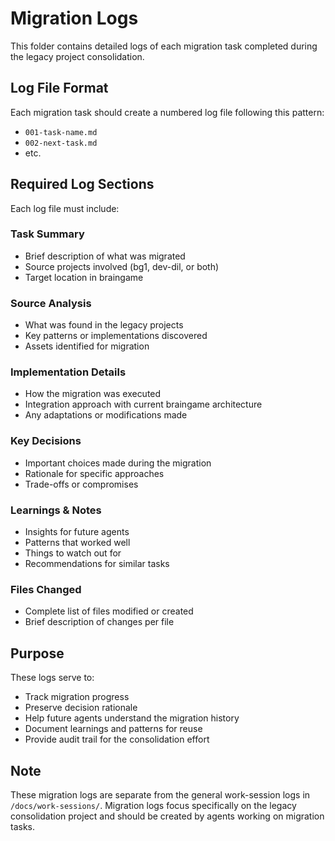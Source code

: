 # Migration Logs

This folder contains detailed logs of each migration task completed during the legacy project consolidation.

## Log File Format

Each migration task should create a numbered log file following this pattern:
- `001-task-name.md`
- `002-next-task.md`
- etc.

## Required Log Sections

Each log file must include:

### **Task Summary**
- Brief description of what was migrated
- Source projects involved (bg1, dev-dil, or both)
- Target location in braingame

### **Source Analysis** 
- What was found in the legacy projects
- Key patterns or implementations discovered
- Assets identified for migration

### **Implementation Details**
- How the migration was executed
- Integration approach with current braingame architecture
- Any adaptations or modifications made

### **Key Decisions**
- Important choices made during the migration
- Rationale for specific approaches
- Trade-offs or compromises

### **Learnings & Notes**
- Insights for future agents
- Patterns that worked well
- Things to watch out for
- Recommendations for similar tasks

### **Files Changed**
- Complete list of files modified or created
- Brief description of changes per file

## Purpose

These logs serve to:
- Track migration progress
- Preserve decision rationale
- Help future agents understand the migration history
- Document learnings and patterns for reuse
- Provide audit trail for the consolidation effort

## Note

These migration logs are separate from the general work-session logs in `/docs/work-sessions/`. Migration logs focus specifically on the legacy consolidation project and should be created by agents working on migration tasks.
